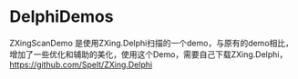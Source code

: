 # DelphiDemos 


ZXingScanDemo 是使用ZXing.Delphi扫描的一个demo，与原有的demo相比，增加了一些优化和辅助的美化，使用这个Demo，需要自己下载ZXing.Delphi，https://github.com/Spelt/ZXing.Delphi
